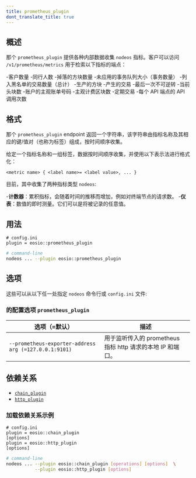 ```yaml
---
title: prometheus_plugin
dont_translate_title: true
---
```


## 概述

那个 `prometheus_plugin` 提供各种内部数据收集 `nodeos` 指标。客户可以访问 `/v1/prometheus/metrics` 用于检索以下指标的端点：

-客户数量
-同行人数
-掉落的方块数量
-未应用的事务队列大小（事务数量）
-列入黑名单的交易数量（总计）
-生产的方块
-产生的交易
-最后一次不可逆转
-当前头块数
-账户的主观账单号码
-主观计费区块数
-定期交易
-每个 API 端点的 API 调用次数

## 格式

那个 `prometheus_plugin` endpoint 返回一个字符串，该字符串由指标名称及其相应的键/值对（也称为标签）组成，按时间顺序收集。

给定一个指标名称和一组标签，数据按时间顺序收集，并使用以下表示法进行格式化：

```
<metric name> { <label name>= <label value>, ... }
```

目前，其中收集了两种指标类型 `nodeos`:

-**计数器**：累积指标，会随着时间的推移而增加，例如对终端节点的请求数。
-**仪表**：数值的即时测量。它们可以是将被记录的任意值。

## 用法

```console
# config.ini
plugin = eosio::prometheus_plugin
```
```sh
# command-line
nodeos ... --plugin eosio::prometheus_plugin
```

## 选项

这些可以从以下任一处指定 `nodeos` 命令行或 `config.ini` 文件:

### 的配置选项 `prometheus_plugin`

选项（=默认）| 描述
-|-
`--prometheus-exporter-address arg (=127.0.0.1:9101)` | 用于监听传入的 prometheus 指标 http 请求的本地 IP 和端口。

## 依赖关系

* [`chain_plugin`](../chain_plugin/index.md)
* [`http_plugin`](../http_plugin/index.md)

### 加载依赖关系示例

```console
# config.ini
plugin = eosio::chain_plugin
[options]
plugin = eosio::http_plugin
[options]
```
```sh
# command-line
nodeos ... --plugin eosio::chain_plugin [operations] [options]  \
           --plugin eosio::http_plugin [options]
```
